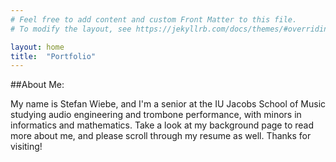 ```yaml
---
# Feel free to add content and custom Front Matter to this file.
# To modify the layout, see https://jekyllrb.com/docs/themes/#overriding-theme-defaults

layout: home
title:  "Portfolio"
---
```


##About Me:

My name is Stefan Wiebe, and I'm a senior at the IU Jacobs School of Music 
studying audio engineering and trombone performance, with minors in 
informatics and mathematics.
Take a look at my background page to read more about me, and please 
scroll through my resume as well.
Thanks for visiting!